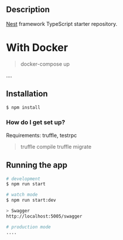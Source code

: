 ## Description

[Nest](https://github.com/nestjs/nest) framework TypeScript starter repository.



# With Docker
> docker-compose up




....

## Installation

```bash
$ npm install
```

### How do I get set up? ###
Requirements: truffle, testrpc

> truffle compile
> truffle migrate

## Running the app

```bash
# development
$ npm run start

# watch mode
$ npm run start:dev

> Swagger
http://localhost:5005/swagger

# production mode
....
```
